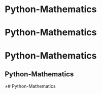 # Python-Mathematics
# Python-Mathematics
# Python-Mathematics

## Python-Mathematics
≠# Python-Mathematics


